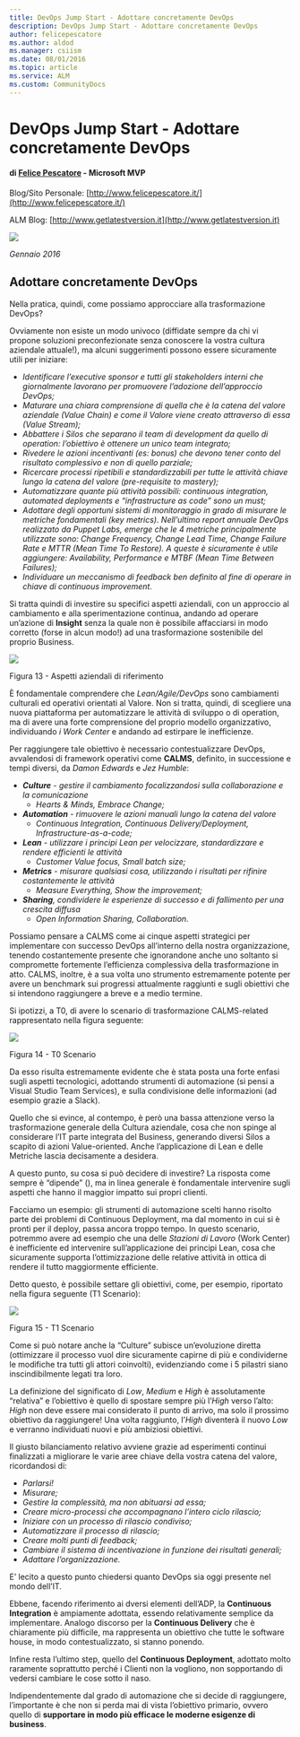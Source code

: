 ```yaml
---
title: DevOps Jump Start - Adottare concretamente DevOps
description: DevOps Jump Start - Adottare concretamente DevOps
author: felicepescatore
ms.author: aldod
ms.manager: csiism
ms.date: 08/01/2016
ms.topic: article
ms.service: ALM
ms.custom: CommunityDocs
---
```


# DevOps Jump Start - Adottare concretamente DevOps

#### di [Felice Pescatore](https://mvp.microsoft.com/it-it/mvp/Felice%20%20Pescatore-5001016) - Microsoft MVP

Blog/Sito Personale: [http://www.felicepescatore.it/](http://www.felicepescatore.it/)

ALM Blog: [http://www.getlatestversion.it](http://www.getlatestversion.it)

![](img/MVPLogo.png)

*Gennaio 2016* 


Adottare concretamente DevOps
-----------------------------

Nella pratica, quindi, come possiamo approcciare alla trasformazione
DevOps?

Ovviamente non esiste un modo univoco (diffidate sempre da chi vi
propone soluzioni preconfezionate senza conoscere la vostra cultura
aziendale attuale!), ma alcuni suggerimenti possono essere sicuramente
utili per iniziare:
-   *Identificare l’executive sponsor e tutti gli stakeholders interni
    che giornalmente lavorano per promuovere l’adozione dell’approccio
    DevOps;*
-   *Maturare una chiara comprensione di quella che è la catena del
    valore aziendale (Value Chain) e come il Valore viene creato
    attraverso di essa (Value Stream);*
-   *Abbattere i Silos che separano il team di development da quello di
    operation: l’obiettivo è ottenere un unico team integrato;*
-   *Rivedere le azioni incentivanti (es: bonus) che devono tener conto
    del risultato complessivo e non di quello parziale;*
-   *Ricercare processi ripetibili e standardizzabili per tutte le
    attività chiave lungo la catena del valore (pre-requisite to
    mastery);*
-   *Automatizzare quante più attività possibili: continuous
    integration, automated deployments e “infrastructure as code” sono
    un must;*
-   *Adottare degli opportuni sistemi di monitoraggio in grado di
    misurare le metriche fondamentali (key metrics). Nell’ultimo report
    annuale DevOps realizzato da Puppet Labs, emerge che le 4 metriche
    principalmente utilizzate sono: Change Frequency, Change Lead Time,
    Change Failure Rate e MTTR (Mean Time To Restore). A queste è
    sicuramente è utile aggiungere: Availability, Performance e MTBF
    (Mean Time Between Failures);*
-   *Individuare un meccanismo di feedback ben definito al fine di
    operare in chiave di continuous improvement.*

Si tratta quindi di investire su specifici aspetti aziendali, con un
approccio al cambiamento e alla sperimentazione continua, andando ad
operare un’azione di **Insight** senza la quale non è possibile
affacciarsi in modo corretto (forse in alcun modo!) ad una
trasformazione sostenibile del proprio Business.

![](./img/DevOps-Adopt/image19.png)


Figura 13 - Aspetti aziendali di riferimento

È fondamentale comprendere che *Lean/Agile/DevOps* sono cambiamenti
culturali ed operativi orientati al Valore. Non si tratta, quindi, di
scegliere una nuova piattaforma per automatizzare le attività di
sviluppo o di operation, ma di avere una forte comprensione del proprio
modello organizzativo, individuando *i Work Center* e andando ad
estirpare le inefficienze.

Per raggiungere tale obiettivo è necessario contestualizzare DevOps,
avvalendosi di framework operativi come **CALMS**, definito, in
successione e tempi diversi, da *Damon Edwards* e *Jez Humble*:

-   _**Culture** - gestire il cambiamento focalizzandosi sulla collaborazione e la comunicazione_
    - *Hearts & Minds, Embrace Change;*
-   _**Automation** - rimuovere le azioni manuali lungo la catena del valore_
    - *Continuous Integration, Continuous Delivery/Deployment, Infrastructure-as-a-code;*
-   _**Lean** - utilizzare i principi Lean per velocizzare, standardizzare e rendere efficienti le attività_
    -   *Customer Value focus, Small batch size;*
-   _**Metrics** - misurare qualsiasi cosa, utilizzando i risultati per rifinire costantemente le attività_
    -   *Measure Everything, Show the improvement;*
-   _**Sharing**, condividere le esperienze di successo e di fallimento per una crescita diffusa_
    -   *Open Information Sharing, Collaboration.*

Possiamo pensare a CALMS come ai cinque aspetti strategici per
implementare con successo DevOps all’interno della nostra
organizzazione, tenendo costantemente presente che ignorandone anche uno
soltanto si compromette fortemente l’efficienza complessiva della
trasformazione in atto. CALMS, inoltre, è a sua volta uno strumento
estremamente potente per avere un benchmark sui progressi attualmente
raggiunti e sugli obiettivi che si intendono raggiungere a breve e a
medio termine.

Si ipotizzi, a T0, di avere lo scenario di trasformazione CALMS-related
rappresentato nella figura seguente:

![](./img/DevOps-Adopt/image20.png)


Figura 14 - T0 Scenario

Da esso risulta estremamente evidente che è stata posta una forte enfasi
sugli aspetti tecnologici, adottando strumenti di automazione (si pensi
a Visual Studio Team Services), e sulla condivisione delle informazioni
(ad esempio grazie a Slack).

Quello che si evince, al contempo, è però una bassa attenzione verso la
trasformazione generale della Cultura aziendale, cosa che non spinge al
considerare l’IT parte integrata del Business, generando diversi Silos a
scapito di azioni Value-oriented. Anche l’applicazione di Lean e delle
Metriche lascia decisamente a desidera.

A questo punto, su cosa si può decidere di investire? La risposta come
sempre è “dipende” (), ma in linea generale è fondamentale intervenire
sugli aspetti che hanno il maggior impatto sui propri clienti.

Facciamo un esempio: gli strumenti di automazione scelti hanno risolto
parte dei problemi di Continuous Deployment, ma dal momento in cui si è
pronti per il deploy, passa ancora troppo tempo. In questo scenario,
potremmo avere ad esempio che una delle *Stazioni di Lavoro* (Work
Center) è inefficiente ed intervenire sull’applicazione dei principi
Lean, cosa che sicuramente supporta l’ottimizzazione delle relative
attività in ottica di rendere il tutto maggiormente efficiente.

Detto questo, è possibile settare gli obiettivi, come, per esempio,
riportato nella figura seguente (T1 Scenario):

![](./img/DevOps-Adopt/image21.png)


Figura 15 - T1 Scenario

Come si può notare anche la “Culture” subisce un’evoluzione diretta
(ottimizzare il processo vuol dire sicuramente capirne di più e
condividerne le modifiche tra tutti gli attori coinvolti), evidenziando
come i 5 pilastri siano inscindibilmente legati tra loro.

La definizione del significato di *Low*, *Medium* e *High* è
assolutamente “relativa” e l’obiettivo è quello di spostare sempre più
l’*High* verso l’alto: *High* non deve essere mai considerato il punto
di arrivo, ma solo il prossimo obiettivo da raggiungere! Una volta
raggiunto, l’*High* diventerà il nuovo *Low* e verranno individuati
nuovi e più ambiziosi obiettivi.

Il giusto bilanciamento relativo avviene grazie ad esperimenti continui
finalizzati a migliorare le varie aree chiave della vostra catena del
valore, ricordandosi di:
-   *Parlarsi!*
-   *Misurare;*
-   *Gestire la complessità, ma non abituarsi ad essa;*
-   *Creare micro-processi che accompagnano l’intero ciclo rilascio;*
-   *Iniziare con un processo di rilascio condiviso;*
-   *Automatizzare il processo di rilascio;*
-   *Creare molti punti di feedback;*
-   *Cambiare il sistema di incentivazione in funzione dei risultati
    generali;*
-   *Adattare l’organizzazione.*

E’ lecito a questo punto chiedersi quanto DevOps sia oggi presente nel
mondo dell’IT.

Ebbene, facendo riferimento ai dversi elementi dell’ADP, la **Continuous
Integration** è ampiamente adottata, essendo relativamente semplice da
implementare. Analogo discorso per la **Continuous Delivery** che è
chiaramente più difficile, ma rappresenta un obiettivo che tutte le
software house, in modo contestualizzato, si stanno ponendo.

Infine resta l’ultimo step, quello del **Continuous Deployment**,
adottato molto raramente soprattutto perché i Clienti non la vogliono,
non sopportando di vedersi cambiare le cose sotto il naso.

Indipendentemente dal grado di automazione che si decide di raggiungere,
l’importante è che non si perda mai di vista l’obiettivo primario,
ovvero quello di **supportare in modo più efficace le moderne esigenze
di business**.




